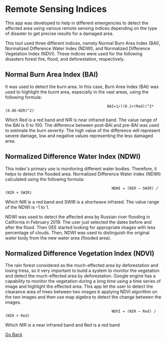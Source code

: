 # Remote Sensing Indices
This app was developed to help in different emergencies to detect the affected area using various remote sensing indices depending on the type of disaster to get precise results for a damaged area. 

This tool used three different indices, namely Normal Burn Area Index (BAI),  Normalized Difference Water Index (NDWI), and  Normalized Difference Vegetation Index (NDVI). These indices were used for the following disasters forest fire, flood, and deforestation, respectively. 


## Normal Burn Area Index (BAI)
It was used to detect the burn area. In this case, Burn Area Index (BAI) was used to highlight the burnt area, especially in the vast areas, using the following formula:

                                                  BAI=1/((0.1+(Red))^2*(0.06-NIR)^2)

Which Red is a red band and NIR is near infrared band. The value range of the BAI is 0 to 100.
The difference between post-BAI and pre-BAI was used to estimate the burn severity. The high value of the difference will represent severe damage, low and negative values representing the less damaged area.


## Normalized Difference Water Index (NDWI) 
This index's primary use is monitoring different water bodies. Therefore, it helps to detect the flooded area.  Normalized Difference Water Index (NDWI) calculated using the following formula: 

                                                    NDWI = (NIR – SWIR) / (NIR + SWIR)

 Which NIR is a red band and SWIR is a shortwave infrared. The value range of the NDWI is -1 to 1.

NDWI was used to detect the affected area by Russian river flooding in California in February 2019. The user just selected the dates before and after the flood. Then GEE started looking for appropriate images with less percentage of clouds. Then, NDWI was used to distinguish the original water body from the new water area (flooded area).


## Normalized Difference Vegetation Index (NDVI)
The rain forest considered as the much-effected area by deforestation and losing tress, so it very important to build a system to monitor the vegetation and detect the much-effected area by deforestation. Google engine has a capability to monitor the vegetation during a long time using a time series of image and highlight the effected area. This app let the user to detect the clearance area of trees between two images b applying NDVI algorithm on the two images and then use map algebra to detect the change between the images.
         
                                                    NDVI = (NIR – Red) / (NIR + Red)

Which NIR is a near infrared band and Red is a red band


                                                     
[Go Back](README.md)
